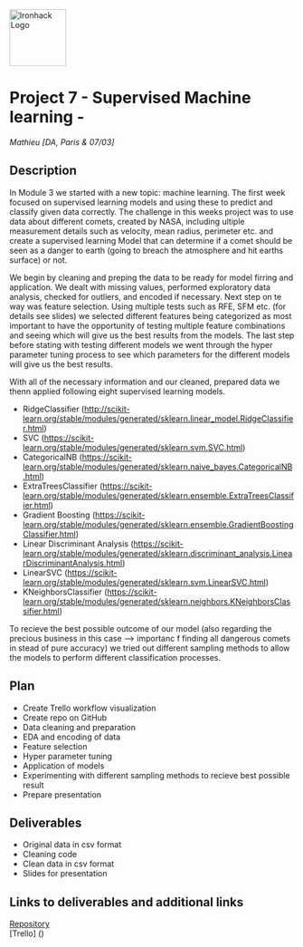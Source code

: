 <img src="https://bit.ly/2VnXWr2" alt="Ironhack Logo" width="100"/>

# Project 7 - Supervised Machine learning - 

*Mathieu*
*[DA, Paris & 07/03]*

## Description 

In Module 3 we started with a new topic: machine learning. The first week focused on supervised learning models and using these to predict and classify given data correctly. The challenge in this weeks project was to use data about different comets, created by NASA, including ultiple measurement details such as velocity, mean radius, perimeter etc. and create a supervised learning Model that can determine if a comet should be seen as a danger to earth (going to breach the atmosphere and hit earths surface) or not.

We begin by cleaning and preping the data to be ready for model firring and application. We dealt with missing values, performed exploratory data analysis, checked for outliers, and encoded if necessary. Next step on te way was feature selection. Using multiple tests such as RFE, SFM etc. (for details see slides) we selected different features being categorized as most important to have the opportunity of testing multiple feature combinations and seeing which will give us the best results from the models. The last step before stating with testing different models we went through the hyper parameter tuning process to see which parameters for the different models will give us the best results.

With all of the necessary information and our cleaned, prepared data we thenn applied following eight supervised learning models.
- RidgeClassifier (http://scikit-learn.org/stable/modules/generated/sklearn.linear_model.RidgeClassifier.html)
- SVC (https://scikit-learn.org/stable/modules/generated/sklearn.svm.SVC.html)
- CategoricalNB (https://scikit-learn.org/stable/modules/generated/sklearn.naive_bayes.CategoricalNB.html)
- ExtraTreesClassifier (https://scikit-learn.org/stable/modules/generated/sklearn.ensemble.ExtraTreesClassifier.html)
- Gradient Boosting (https://scikit-learn.org/stable/modules/generated/sklearn.ensemble.GradientBoostingClassifier.html)
- Linear Discriminant Analysis (https://scikit-learn.org/stable/modules/generated/sklearn.discriminant_analysis.LinearDiscriminantAnalysis.html)
- LinearSVC (https://scikit-learn.org/stable/modules/generated/sklearn.svm.LinearSVC.html)
- KNeighborsClassifier (https://scikit-learn.org/stable/modules/generated/sklearn.neighbors.KNeighborsClassifier.html)

To recieve the best possible outcome of our model (also regarding the precious business in this case --> importanc f finding all dangerous comets in stead of pure accuracy) we tried out different sampling methods to allow the models to perform different classification processes.

## Plan
- Create Trello workflow visualization 
- Create repo on GitHub
- Data cleaning and preparation
- EDA and encoding of data
- Feature selection
- Hyper parameter tuning
- Application of models
- Experimenting with different sampling methods to recieve best possible result
- Prepare presentation

## Deliverables

- Original data in csv format
- Cleaning code
- Clean data in csv format
- Slides for presentation

## Links to deliverables and additional links

[Repository](https://github.com/mathieujomain/Project_7_Supervised_ML)  
[Trello] ()





